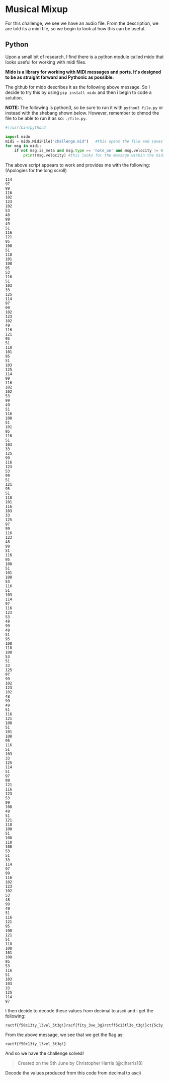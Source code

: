 # Musical Mixup
For this challenge, we see we have an audio file. From the description, we are told its a midi file, so we begin to look at how this can be useful. 

## Python
Upon a small bit of research, I find there is a python module called mido that looks useful for working with midi files.

**Mido is a library for working with MIDI messages and ports. It's designed to be as straight forward and Pythonic as possible:**

The github for mido describes it as the following above message. So I decide to try this by using `pip install mido` and then i begin to code a solution.

**NOTE:** The following is python3, so be sure to run it with `python3 file.py` or instead with the shebang shown below. However, remember to chmod the file to be able to run it as so: `./file.py`.

```python
#!/usr/bin/python3

import mido
midi = mido.MidiFile("challenge.mid")   #this opens the file and saves it to the midi variable.
for msg in midi:
    if not msg.is_meta and msg.type == 'note_on' and msg.velocity != 0 and msg.time == 0:
        print(msg.velocity) #this looks for the message within the midi file
```

The above script appears to work and provides me with the following: (Apologies for the long scroll)
```
114
97
99
116
102
123
102
53
48
99
49
51
116
121
95
108
51
118
101
108
95
53
116
51
103
33
125
114
97
99
102
123
102
49
116
121
95
51
118
101
95
51
103
125
114
99
116
102
102
53
99
49
51
116
108
51
101
95
116
51
103
33
125
99
116
123
53
99
51
121
95
51
118
101
116
103
33
125
97
99
116
123
48
99
51
116
95
108
51
101
108
53
116
51
103
114
97
116
123
53
48
99
49
51
95
108
118
108
53
51
33
125
97
99
102
123
102
48
99
49
51
116
121
108
51
101
108
95
116
51
103
33
125
114
51
97
99
121
116
123
53
99
108
49
51
121
118
108
51
108
118
108
53
51
33
114
97
99
116
102
123
102
53
48
99
49
51
116
121
95
108
121
51
118
108
101
108
95
53
116
51
103
103
33
125
114
97
```

I then decide to decode these values from decimal to ascii and i get the following:
```
ractf{f50c13ty_l3vel_5t3g!}racf{f1ty_3ve_3g}rctff5c13tl3e_t3g!}ct{5c3y_3vetg!}act{0c3t_l3el5t3grat{50c13_lvl53!}acf{f0c13tyl3el_t3g!}r3acyt{5cl13yvl3lvl53!ractf{f50c13ty_ly3vlel_5t3gg!}ra
```

From the above message, we see that we get  the flag as:
```
ractf{f50c13ty_l3vel_5t3g!}
```
And so we have the challenge solved!

> Created on the 9th June by Christopher Harris (@cjharris18)

Decode the values produced from this code from decimal to ascii
